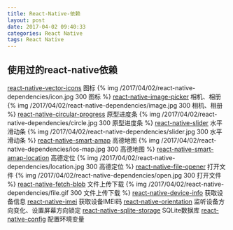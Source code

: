 ```yaml
---
title: React-Native-依赖
layout: post
date: 2017-04-02 09:40:33
categories: React Native
tags: React Native
---
```


## 使用过的react-native依赖

[react-native-vector-icons](https://github.com/oblador/react-native-vector-icons) 图标
{% img /2017/04/02/react-native-dependencies/icon.jpg 300 图标 %}
[react-native-image-picker](https://github.com/marcshilling/react-native-image-picker) 相机、相册
{% img /2017/04/02/react-native-dependencies/image.jpg 300 相机、相册 %}
[react-native-circular-progress](https://github.com/bgryszko/react-native-circular-progress) 原型进度条
{% img /2017/04/02/react-native-dependencies/circle.jpg 300 原型进度条 %}
[react-native-slider](https://github.com/jeanregisser/react-native-slider) 水平滑动条
{% img /2017/04/02/react-native-dependencies/slider.jpg 300 水平滑动条 %}
[react-native-smart-amap](https://github.com/react-native-component/react-native-smart-amap) 高德地图
{% img /2017/04/02/react-native-dependencies/ios-map.jpg 300 高德地图 %}
[react-native-smart-amap-location](https://github.com/react-native-component/react-native-smart-amap-location) 高德定位
{% img /2017/04/02/react-native-dependencies/location.jpg 300 高德定位 %}
[react-native-file-opener](https://github.com/huangzuizui/react-native-file-opener) 打开文件
{% img /2017/04/02/react-native-dependencies/open.jpg 300 打开文件 %}
[react-native-fetch-blob](https://github.com/wkh237/react-native-fetch-blob) 文件上传下载
{% img /2017/04/02/react-native-dependencies/file.gif 300 文件上传下载 %}
[react-native-device-info](https://github.com/rebeccahughes/react-native-device-info) 获取设备信息
[react-native-imei](https://github.com/SimenCodes/react-native-imei) 获取设备IMEI码
[react-native-orientation](https://github.com/yamill/react-native-orientation) 监听设备方向变化、设置屏幕方向锁定
[react-native-sqlite-storage](https://github.com/andpor/react-native-sqlite-storage) SQLite数据库
[react-native-config](https://github.com/luggit/react-native-config) 配置环境变量

